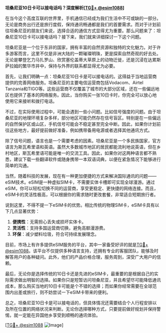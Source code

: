 **坦桑尼亚10日卡可以接电话吗？深度解析[[TG💪+ @esim1088](https://t.me/s/esim1088)]**

在当今这个高度互联的世界里，手机通信已经成为我们生活中不可或缺的一部分。无论是商务出行还是旅行度假，保持通讯畅通都是我们的首要需求。而对于计划前往坦桑尼亚的朋友们来说，选择合适的通信方式显得尤为重要。那么问题来了：坦桑尼亚10日卡可以接电话吗？接下来，我们就来详细探讨一下这个问题。

坦桑尼亚是一个位于东非的国家，拥有丰富的自然资源和独特的文化魅力。对于许多游客而言，这里不仅是非洲大陆的一颗璀璨明珠，更是探索自然奇观的好去处。无论是攀登乞力马扎罗山、欣赏塞伦盖蒂大草原上的动物迁徙，还是沉浸在达累斯萨拉姆的繁华市井中，保持与外界的联系都显得尤为必要。

首先，让我们明确一点：坦桑尼亚10日卡是可以接电话的。这得益于当地运营商提供的完善网络服务。坦桑尼亚的主要电信运营商包括Vodacom、Airtel Tanzania和TIGO等。这些运营商不仅覆盖了城市的大部分区域，还在一些偏远地区也提供了基本的网络服务。因此，当你购买一张10日卡时，你完全可以放心地使用它来接听和拨打电话。

不过，在实际使用过程中，可能会遇到一些小问题。比如信号强度的问题。由于坦桑尼亚的地理环境复杂多样，部分地区可能仍然存在信号盲区。特别是在一些偏远的自然保护区或山区，手机信号可能会不稳定甚至完全中断。因此，如果你计划前往这些地方，最好提前做好准备，例如携带备用电源或者选择其他通讯方式。

除了信号问题，语言也是一个需要考虑的因素。坦桑尼亚是一个多民族国家，官方语言为斯瓦希里语和英语。虽然大多数城市地区的居民都能流利地说英语，但在乡村地区，斯瓦希里语可能是唯一的交流工具。因此，如果你对这两种语言都不熟悉，建议下载一些翻译软件或随身携带一本双语词典，以便在紧急情况下能够进行简单的沟通。

当然，随着科技的发展，现在有一种更加便捷的方式来解决国际通讯的问题——eSIM技术。eSIM是一种虚拟SIM卡，不需要实体卡槽即可实现全球漫游。通过eSIM，你可以轻松切换不同的运营商，享受更稳定、更快捷的网络连接。而且，eSIM卡的灵活性极高，可以根据你的需求随时更改套餐，非常适合短期旅行者。

说到这里，不得不提一下eSIM卡的优势。相比传统的物理SIM卡，eSIM卡具有以下几点显著优势：

1. **便携性**：无需担心丢失或损坏实体卡。
2. **灵活性**：支持多国运营商切换，避免高额漫游费。
3. **环保**：减少塑料垃圾，符合可持续发展理念。

目前，市场上有许多提供eSIM服务的平台，其中一家备受好评的就是[TG💪+ @esim1088](https://t.me/s/esim1088)。该平台不仅提供多种语言支持，还拥有专业的客服团队，能够及时解答用户的各种疑问。此外，他们的产品价格合理，服务周到，深受广大用户的信赖。

最后，无论你是选择传统的10日卡还是先进的eSIM卡，最重要的是根据自己的实际需求做出明智的选择。如果你只是短暂访问坦桑尼亚，并且希望尽可能降低通讯成本，那么购买当地的10日卡可能是个不错的选择；而如果你经常需要在全球范围内出差或旅行，则不妨尝试一下eSIM卡带来的便利。

总之，坦桑尼亚10日卡是可以接电话的，但具体情况还需要结合个人行程安排以及所在位置的网络状况来判断。无论你选择哪种方式，只要提前做好规划并保持警惕，就一定能在异国他乡享受到顺畅的通讯体验。

[[TG💪+ @esim1088](https://t.me/s/esim1088) ![Image](https://i.postimg.cc/4NQfJmqS/Snipaste-2025-05-13-00-14-12.png)]